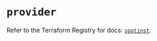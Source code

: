# `provider`

Refer to the Terraform Registry for docs: [`spotinst`](https://registry.terraform.io/providers/spotinst/spotinst/1.168.1/docs).
